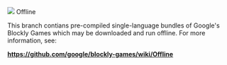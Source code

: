 ![](https://blockly-games.appspot.com/index/title.png) Offline

This branch contians pre-compiled single-language bundles of Google's Blockly Games
which may be downloaded and run offline.  For more information, see:

**https://github.com/google/blockly-games/wiki/Offline**
